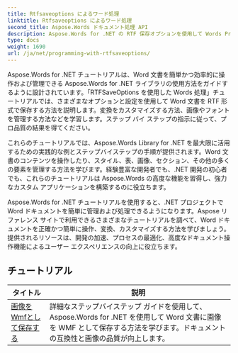```yaml
---
title: Rtfsaveoptions によるワード処理
linktitle: Rtfsaveoptions によるワード処理
second_title: Aspose.Words ドキュメント処理 API
description: Aspose.Words for .NET の RTF 保存オプションを使用して Words Processing を探索します。ステップバイステップのチュートリアルと C# コード サンプルを使用して、RTF ドキュメントを保存およびカスタマイズする方法を学習します。
type: docs
weight: 1690
url: /ja/net/programming-with-rtfsaveoptions/
---
```

Aspose.Words for .NET チュートリアルは、Word 文書を簡単かつ効率的に操作および管理できる Aspose.Words for .NET ライブラリの使用方法をガイドするように設計されています。「RTFSaveOptions を使用した Words 処理」チュートリアルでは、さまざまなオプションと設定を使用して Word 文書を RTF 形式で保存する方法を説明します。変換をカスタマイズする方法、画像やフォントを管理する方法などを学習します。ステップ バイ ステップの指示に従って、プロ品質の結果を得てください。

これらのチュートリアルでは、Aspose.Words Library for .NET を最大限に活用するための実践的な例とステップバイステップの手順が提供されます。Word 文書のコンテンツを操作したり、スタイル、表、画像、セクション、その他の多くの要素を管理する方法を学びます。経験豊富な開発者でも、.NET 開発の初心者でも、これらのチュートリアルは Aspose.Words の高度な機能を習得し、強力なカスタム アプリケーションを構築するのに役立ちます。

Aspose.Words for .NET チュートリアルを使用すると、.NET プロジェクトで Word ドキュメントを簡単に管理および処理できるようになります。Aspose リファレンス サイトで利用できるさまざまなチュートリアルを調べて、Word ドキュメントを正確かつ簡単に操作、変換、カスタマイズする方法を学びましょう。提供されるリソースは、開発の加速、プロセスの最適化、高度なドキュメント操作機能によるユーザー エクスペリエンスの向上に役立ちます。

 ## チュートリアル
| タイトル | 説明 |
| --- | --- |
| [画像をWmfとして保存する](./saving-images-as-wmf/) | 詳細なステップバイステップ ガイドを使用して、Aspose.Words for .NET を使用して Word 文書に画像を WMF として保存する方法を学びます。ドキュメントの互換性と画像の品質が向上します。 |